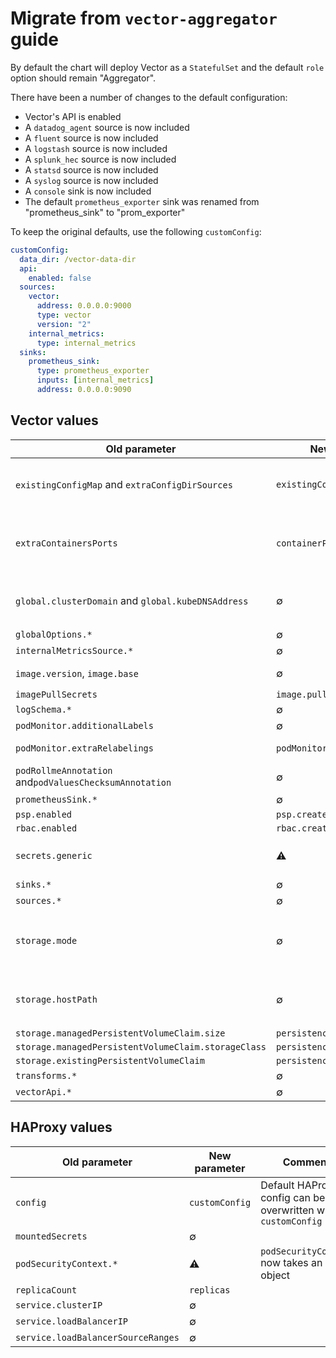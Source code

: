 # Migrate from `vector-aggregator` guide

By default the chart will deploy Vector as a `StatefulSet` and the default `role` option should remain "Aggregator".

There have been a number of changes to the default configuration:

- Vector's API is enabled
- A `datadog_agent` source is now included
- A `fluent` source is now included
- A `logstash` source is now included
- A `splunk_hec` source is now included
- A `statsd` source is now included
- A `syslog` source is now included
- A `console` sink is now included
- The default `prometheus_exporter` sink was renamed from "prometheus_sink" to "prom_exporter"

To keep the original defaults, use the following `customConfig`:

```yaml
customConfig:
  data_dir: /vector-data-dir
  api:
    enabled: false
  sources:
    vector:
      address: 0.0.0.0:9000
      type: vector
      version: "2"
    internal_metrics:
      type: internal_metrics
  sinks:
    prometheus_sink:
      type: prometheus_exporter
      inputs: [internal_metrics]
      address: 0.0.0.0:9090
```

## Vector values

| Old parameter  | New parameter | Comment |
| -------------  | ------------- | ------- |
| `existingConfigMap` and `extraConfigDirSources` | `existingConfigMaps` | All ConfigMaps in the `existingConfigMaps` list are projected into Vector's configuration directory |
| `extraContainersPorts` | `containerPorts` | Ports will be automatically generated from `customConfig` but can be manually set with `containerPorts` |
| `global.clusterDomain` and `global.kubeDNSAddress` | ∅ | The paramters are set by default or by `haproxy.customConfig` or `haproxy.existingConfigMap` |
| `globalOptions.*` | ∅ | Deprecated |
| `internalMetricsSource.*` | ∅ | Deprecated |
| `image.version`, `image.base` | ∅ | Only `image.tag` is now used to set the Vector tag |
| `imagePullSecrets` | `image.pullSecrets` | |
| `logSchema.*` | ∅ | Deprecated |
| `podMonitor.additionalLabels` | ∅ | |
| `podMonitor.extraRelabelings` | `podMonitor.relabelings` | The chart adds no default relabelings |
| `podRollmeAnnotation` and`podValuesChecksumAnnotation` | ∅ | Replaced by `rollWorkload`, enabled by default |
| `prometheusSink.*` | ∅ | Deprecated |
| `psp.enabled` | `psp.create` | |
| `rbac.enabled` | `rbac.create` | |
| `secrets.generic` | ⚠️ | `secrets.generic` now takes raw values rather than base64 encoded values |
| `sinks.*` | ∅ | Deprecated |
| `sources.*` | ∅ | Deprecated |
| `storage.mode` | ∅ | If `persistence.enabled` a PersistentVolumeClaim will be created, unless `persistence.existingClaim` is set |
| `storage.hostPath` | ∅ | Vector running as an Aggregator no longer supports `hostPath` based storage |
| `storage.managedPersistentVolumeClaim.size` | `persistence.size` | |
| `storage.managedPersistentVolumeClaim.storageClass` | `persistence.storageClassName` | |
| `storage.existingPersistentVolumeClaim` | `persistence.existingClaim` | |
| `transforms.*` | ∅ | Deprecated |
| `vectorApi.*` | ∅ | Deprecated |

## HAProxy values

| Old parameter  | New parameter | Comment |
| -------------  | ------------- | ------- |
| `config` | `customConfig`| Default HAProxy config can be overwritten with `customConfig` |
| `mountedSecrets` | ∅ | |
| `podSecurityContext.*` | ⚠️ | `podSecurityContext` now takes an object |
| `replicaCount` | `replicas` | |
| `service.clusterIP` | ∅ | |
| `service.loadBalancerIP` | ∅ | |
| `service.loadBalancerSourceRanges` | ∅ | |
